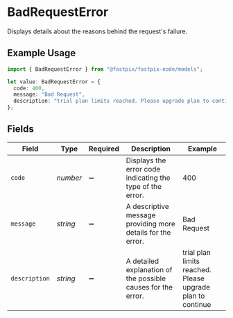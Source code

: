 # BadRequestError

Displays details about the reasons behind the request's failure.

## Example Usage

```typescript
import { BadRequestError } from "@fastpix/fastpix-node/models";

let value: BadRequestError = {
  code: 400,
  message: "Bad Request",
  description: "trial plan limits reached. Please upgrade plan to continue",
};
```

## Fields

| Field                                                         | Type                                                          | Required                                                      | Description                                                   | Example                                                       |
| ------------------------------------------------------------- | ------------------------------------------------------------- | ------------------------------------------------------------- | ------------------------------------------------------------- | ------------------------------------------------------------- |
| `code`                                                        | *number*                                                      | :heavy_minus_sign:                                            | Displays the error code indicating the type of the error.     | 400                                                           |
| `message`                                                     | *string*                                                      | :heavy_minus_sign:                                            | A descriptive message providing more details for the error.   | Bad Request                                                   |
| `description`                                                 | *string*                                                      | :heavy_minus_sign:                                            | A detailed explanation of the possible causes for the error.<br/> | trial plan limits reached. Please upgrade plan to continue    |